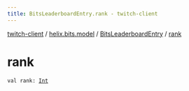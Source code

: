 ```yaml
---
title: BitsLeaderboardEntry.rank - twitch-client
---
```


[twitch-client](../../index.html) / [helix.bits.model](../index.html) / [BitsLeaderboardEntry](index.html) / [rank](./rank.html)

# rank

`val rank: `[`Int`](https://kotlinlang.org/api/latest/jvm/stdlib/kotlin/-int/index.html)